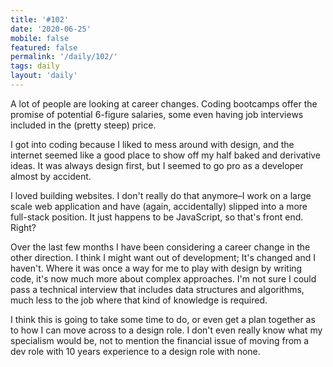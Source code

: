 ```yaml
---
title: '#102'
date: '2020-06-25'
mobile: false
featured: false
permalink: '/daily/102/'
tags: daily
layout: 'daily'
---
```


A lot of people are looking at career changes. Coding bootcamps offer the promise of potential 6-figure salaries, some even having job interviews included in the (pretty steep) price.

I got into coding because I liked to mess around with design, and the internet seemed like a good place to show off my half baked and derivative ideas. It was always design first, but I seemed to go pro as a developer almost by accident.

I loved building websites. I don't really do that anymore–I work on a large scale web application and have (again, accidentally) slipped into a more full-stack position. It just happens to be JavaScript, so that's front end. Right?

Over the last few months I have been considering a career change in the other direction. I think I might want out of development; It's changed and I haven't. Where it was once a way for me to play with design by writing code, it's now much more about complex approaches. I'm not sure I could pass a technical interview that includes data structures and algorithms, much less to the job where that kind of knowledge is required.

I think this is going to take some time to do, or even get a plan together as to how I can move across to a design role. I don't even really know what my specialism would be, not to mention the financial issue of moving from a dev role with 10 years experience to a design role with none.
